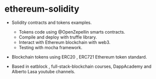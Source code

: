 # ethereum-solidity

- Solidity contracts and tokens examples.
  - Tokens code using @OpenZepellin smarts contracts.
  - Compile and deploy with truffle library. 
  - Interact with Ethereum blockchain with web3.
  - Testing with mocha framework.

- Blockchain tokens using ERC20 , ERC721 Ethereum token standard.
- Based in eatblock , full-stack-blockchain courses,
  DappAcademy and Alberto Lasa youtube channels.


